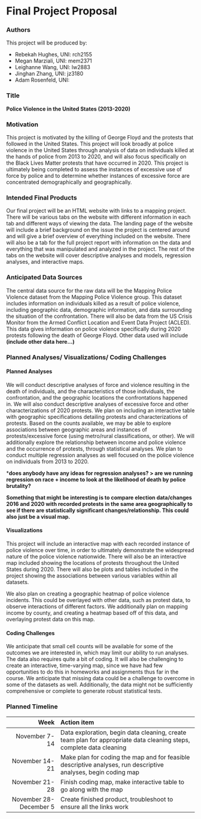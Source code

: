 Final Project Proposal
================

### Authors

This project will be produced by:

  - Rebekah Hughes, UNI: rch2155
  - Megan Marziali, UNI: mem2371
  - Leighanne Wang, UNI: lw2883
  - Jinghan Zhang, UNI: jz3180
  - Adam Rosenfeld, UNI:

### Title

**Police Violence in the United States (2013-2020)**

### Motivation

This project is motivated by the killing of George Floyd and the
protests that followed in the United States. This project will look
broadly at police violence in the United States through analysis of data
on individuals killed at the hands of police from 2013 to 2020, and will
also focus specifically on the Black Lives Matter protests that have
occurred in 2020. This project is ultimately being completed to assess
the instances of excessive use of force by police and to determine
whether instances of excessive force are concentrated demographically
and geographically.

### Intended Final Products

Our final project will be an HTML website with links to a mapping
project. There will be various tabs on the website with different
information in each tab and different ways of viewing the data. The
landing page of the website will include a brief background on the issue
the project is centered around and will give a brief overview of
everything included on the website. There will also be a tab for the
full project report with information on the data and everything that was
manipulated and analyzed in the project. The rest of the tabs on the
website will cover descriptive analyses and models, regression analyses,
and interactive maps.

### Anticipated Data Sources

The central data source for the raw data will be the Mapping Police
Violence dataset from the Mapping Police Violence group. This dataset
includes information on individuals killed as a result of police
violence, including geographic data, demographic information, and data
surrounding the situation of the confrontation. There will also be data
from the US Crisis Monitor from the Armed Conflict Location and Event
Data Project (ACLED). This data gives information on police violence
specifically during 2020 protests following the death of George Floyd.
Other data used will include **(include other data here…)**

### Planned Analyses/ Visualizations/ Coding Challenges

#### Planned Analyses

We will conduct descriptive analyses of force and violence resulting in
the death of individuals, and the characteristics of those individuals,
the confrontation, and the geographic locations the confrontations
happened in. We will also conduct descriptive analyses of excessive
force and other characterizations of 2020 protests. We plan on including
an interactive table with geographic specifications detailing protests
and characterizations of protests. Based on the counts available, we may
be able to explore associations between geographic areas and instances
of protests/excessive force (using metro/rural classifications, or
other). We will additionally explore the relationship between income and
police violence and the occurrence of protests, through statistical
analyses. We plan to conduct multiple regression analyses as well
focused on the police violence on individuals from 2013 to 2020.

\***does anybody have any ideas for regression analyses? \> are we
running regression on race + income to look at the likelihood of death
by police brutality?**

**Something that might be interesting is to compare election
data/changes 2016 and 2020 with recorded protests in the same area
geographically to see if there are statistically significant
changes/relationship. This could also just be a visual map.**

#### Visualizations

This project will include an interactive map with each recorded instance
of police violence over time, in order to ultimately demonstrate the
widespread nature of the police violence nationwide. There will also be
an interactive map included showing the locations of protests throughout
the United States during 2020. There will also be plots and tables
included in the project showing the associations between various
variables within all datasets.

We also plan on creating a geographic heatmap of police violence
incidents. This could be overlayed with other data, such as protest
data, to observe interactions of different factors. We additionally plan
on mapping income by county, and creating a heatmap based off of this
data, and overlaying protest data on this map.

#### Coding Challenges

We anticipate that small cell counts will be available for some of the
outcomes we are interested in, which may limit our ability to run
analyses. The data also requires quite a bit of coding. It will also be
challenging to create an interactive, time-varying map, since we have
had few opportunities to do this in homeworks and assignments thus far
in the course. We anticipate that missing data could be a challenge to
overcome in some of the datasets as well. Additionally, the data might
not be sufficiently comprehensive or complete to generate robust
statistical tests.

### Planned Timeline

|                   Week | Action item                                                                                                         |
| ---------------------: | :------------------------------------------------------------------------------------------------------------------ |
|          November 7-14 | Data exploration, begin data cleaning, create team plan for appropriate data cleaning steps, complete data cleaning |
|         November 14-21 | Make plan for coding the map and for feasible descriptive analyses, run descriptive analyses, begin coding map      |
|         November 21-28 | Finish coding map, make interactive table to go along with the map                                                  |
| November 28-December 5 | Create finished product, troubleshoot to ensure all the links work                                                  |
